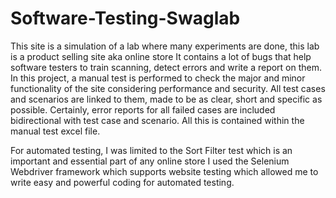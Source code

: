# Software-Testing-Swaglab

This site is a simulation of a lab where many experiments are done, this lab is a product selling site aka online store It contains a lot of bugs that help software testers to train scanning, detect errors and write a report on them. In this project, a manual test is performed to check the major and minor functionality of the site considering performance and security. All test cases and scenarios are linked to them, made to be as clear, short and specific as possible. Certainly, error reports for all failed cases are included bidirectional with test case and scenario. All this is contained within the manual test excel file. 

For automated testing, I was limited to the Sort Filter test which is an important and essential part of any online store
I used the Selenium Webdriver framework which supports website testing which allowed me to write easy and powerful coding for automated testing.
